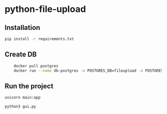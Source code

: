 # python-file-upload

## Installation

```bash
pip install -r requirements.txt
```

## Create DB

```bash
    docker pull postgres
    docker run --name db-postgres -e POSTGRES_DB=fileupload -e POSTGRES_USER=admin -e POSTGRES_PASSWORD=password -p 5432:5432 -d postgres
```

## Run the project

```bash
uvicorn main:app
```

```bash
python3 gui.py
```